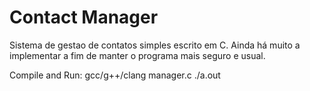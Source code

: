 # Contact Manager
Sistema de gestao de contatos simples escrito em C. 
Ainda há muito a implementar a fim de manter o programa mais seguro e usual.

Compile and Run:
  gcc/g++/clang manager.c 
  ./a.out

